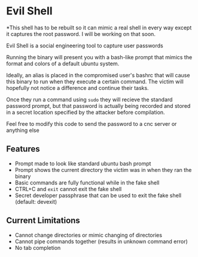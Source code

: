 # Evil Shell

*This shell has to be rebuilt so it can mimic a real shell in every way except it captures the root password. I will be working on that soon.

Evil Shell is a social engineering tool to capture user passwords

Running the binary will present you with a bash-like prompt that mimics the format and colors of a default ubuntu system. 

Ideally, an alias is placed in the compromised user's bashrc that will cause this binary to run when they execute a certain command. The victim will hopefully not notice a difference and continue their tasks. 

Once they run a command using `sudo` they will recieve the standard password prompt, but that password is actually being recorded and stored in a secret location specified by the attacker before compilation.  

Feel free to modify this code to send the password to a cnc server or anything else

## Features

- Prompt made to look like standard ubuntu bash prompt
- Prompt shows the current directory the victim was in when they ran the binary
- Basic commands are fully functional while in the fake shell
- CTRL+C and `exit` cannot exit the fake shell
- Secret developer passphrase that can be used to exit the fake shell (default: devexit)

## Current Limitations
- Cannot change directories or mimic changing of directories
- Cannot pipe commands together (results in unknown command error)
- No tab completion
